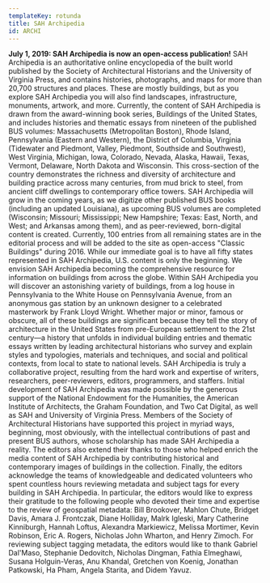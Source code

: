 ```yaml
---
templateKey: rotunda
title: SAH Archipedia
id: ARCHI
---
```

**July 1, 2019: SAH Archipedia is now an open-access publication!** SAH Archipedia is an authoritative online encyclopedia of the built world published by the Society of Architectural Historians and the University of Virginia Press, and contains histories, photographs, and maps for more than 20,700 structures and places. These are mostly buildings, but as you explore SAH Archipedia you will also find landscapes, infrastructure, monuments, artwork, and more. Currently, the content of SAH Archipedia is drawn from the award-winning book series, Buildings of the United States, and includes histories and thematic essays from nineteen of the published BUS volumes: Massachusetts (Metropolitan Boston), Rhode Island, Pennsylvania (Eastern and Western), the District of Columbia, Virginia (Tidewater and Piedmont, Valley, Piedmont, Southside and Southwest), West Virginia, Michigan, Iowa, Colorado, Nevada, Alaska, Hawaii, Texas, Vermont, Delaware, North Dakota and Wisconsin. This cross-section of the country demonstrates the richness and diversity of architecture and building practice across many centuries, from mud brick to steel, from ancient cliff dwellings to contemporary office towers. SAH Archipedia will grow in the coming years, as we digitize other published BUS books (including an updated Louisiana), as upcoming BUS volumes are completed (Wisconsin; Missouri; Mississippi; New Hampshire; Texas: East, North, and West; and Arkansas among them), and as peer-reviewed, born-digital content is created. Currently, 100 entries from all remaining states are in the editorial process and will be added to the site as open-access "Classic Buildings" during 2016. While our immediate goal is to have all fifty states represented in SAH Archipedia, U.S. content is only the beginning. We envision SAH Archipedia becoming the comprehensive resource for information on buildings from across the globe. Within SAH Archipedia you will discover an astonishing variety of buildings, from a log house in Pennsylvania to the White House on Pennsylvania Avenue, from an anonymous gas station by an unknown designer to a celebrated masterwork by Frank Lloyd Wright. Whether major or minor, famous or obscure, all of these buildings are significant because they tell the story of architecture in the United States from pre-European settlement to the 21st century—a history that unfolds in individual building entries and thematic essays written by leading architectural historians who survey and explain styles and typologies, materials and techniques, and social and political contexts, from local to state to national levels. SAH Archipedia is truly a collaborative project, resulting from the hard work and expertise of writers, researchers, peer-reviewers, editors, programmers, and staffers. Initial development of SAH Archipedia was made possible by the generous support of the National Endowment for the Humanities, the American Institute of Architects, the Graham Foundation, and Two Cat Digital, as well as SAH and University of Virginia Press. Members of the Society of Architectural Historians have supported this project in myriad ways, beginning, most obviously, with the intellectual contributions of past and present BUS authors, whose scholarship has made SAH Archipedia a reality. The editors also extend their thanks to those who helped enrich the media content of SAH Archipedia by contributing historical and contemporary images of buildings in the collection. Finally, the editors acknowledge the teams of knowledgeable and dedicated volunteers who spent countless hours reviewing metadata and subject tags for every building in SAH Archipedia. In particular, the editors would like to express their gratitude to the following people who devoted their time and expertise to the review of geospatial metadata: Bill Brookover, Mahlon Chute, Bridget Davis, Amara J. Frontczak, Diane Holliday, Malrk Igleski, Mary Catherine Kinniburgh, Hannah Loftus, Alexandra Markiewicz, Melissa Mortimer, Kevin Robinson, Eric A. Rogers, Nicholas John Wharton, and Henry Zimoch. For reviewing subject tagging metadata, the editors would like to thank Gabriel Dal'Maso, Stephanie Dedovitch, Nicholas Dingman, Fathia Elmeghawi, Susana Holguin-Veras, Anu Khandal, Gretchen von Koenig, Jonathan Patkowski, Ha Pham, Angela Starita, and Didem Yavuz.